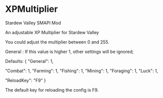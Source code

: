# XPMultiplier
Stardew Valley SMAPI Mod

An adjustable XP Multiplier for Stardew Valley

You could adjust the multiplier between 0 and 255.

General  : If this value is higher 1, other settings will be ignored;

Defaults:
{
  "General": 1,
  
  "Combat": 1,
  "Farming": 1,
  "Fishing": 1,
  "Mining": 1,
  "Foraging": 1,
  "Luck": 1,
  
  "ReloadKey": "F9"
}

The default key for reloading the config is F9.
